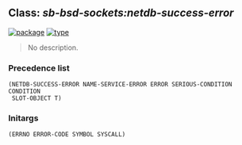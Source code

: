 ## Class: ***sb-bsd-sockets:netdb-success-error***
[![package](https://img.shields.io/badge/Package-SB--BSD--SOCKETS-5f9ea0.svg?style=social&colorA=999999)](../) [![type](https://img.shields.io/badge/Type-Class-5f9ea0.svg?style=social&colorA=999999)](../#class) 

> No description.

### Precedence list
```
(NETDB-SUCCESS-ERROR NAME-SERVICE-ERROR ERROR SERIOUS-CONDITION CONDITION
 SLOT-OBJECT T)
```
### Initargs
```
(ERRNO ERROR-CODE SYMBOL SYSCALL)
```

